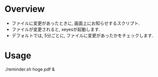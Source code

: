# Overview
- ファイルに変更があったときに, 画面上にお知らせするスクリプト.
- ファイルが変更されると, xeyesが起動します.
- デフォルトでは, 5分ごとに, ファイルに変更があったかをチェックします.

# Usage
./reminder.sh hoge.pdf &
